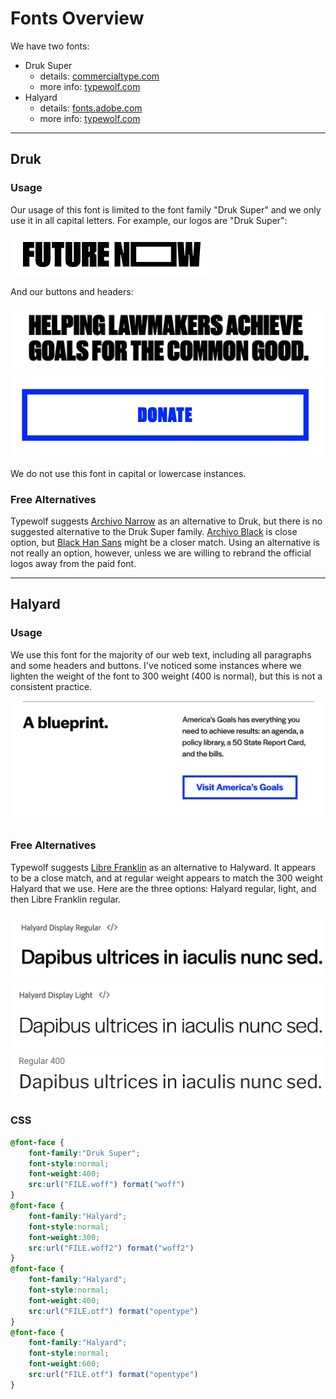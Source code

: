 # Fonts Overview

We have two fonts:

* Druk Super
    * details: [commercialtype.com](https://commercialtype.com/catalog/druk/super)
    * more info: [typewolf.com](https://www.typewolf.com/site-of-the-day/fonts/druk)
* Halyard 
    * details: [fonts.adobe.com](https://fonts.adobe.com/fonts/halyard)
    * more info: [typewolf.com](https://www.typewolf.com/site-of-the-day/fonts/halyard)

---

## Druk

### Usage

Our usage of this font is limited to the font family "Druk Super" and we only use it in all capital letters. For example, our logos are "Druk Super":

![fnf logo](./images/logo-fnf.png)

And our buttons and headers:

![header](./images/header.png)
![donate button](./images/button.png)

We do not use this font in capital or lowercase instances.

### Free Alternatives

Typewolf suggests [Archivo Narrow](https://fonts.google.com/specimen/Archivo+Narrow) as an alternative to Druk, but there is no suggested alternative to the Druk Super family. [Archivo Black](https://fonts.google.com/specimen/Archivo+Black) is close option, but [Black Han Sans](https://fonts.google.com/specimen/Black+Han+Sans) might be a closer match. Using an alternative is not really an option, however, unless we are willing to rebrand the official logos away from the paid font.

---

## Halyard

### Usage

We use this font for the majority of our web text, including all paragraphs and some headers and buttons. I've noticed some instances where we lighten the weight of the font to 300 weight (400 is normal), but this is not a consistent practice. 

![text](./images/text.png)

### Free Alternatives

Typewolf suggests [Libre Franklin](https://fonts.google.com/specimen/Libre+Franklin) as an alternative to Halyward. It appears to be a close match, and at regular weight appears to match the 300 weight Halyard that we use. Here are the three options: Halyard regular, light, and then Libre Franklin regular.

![font-halyard-regular](./images/font-halyard-regular.png)
![font-halyard-light](./images/font-halyard-light.png)
![font-librefranklin-regular](./images/font-librefranklin-regular.png)

### CSS
```css
@font-face { 
    font-family:"Druk Super";
    font-style:normal;
    font-weight:400;
    src:url("FILE.woff") format("woff")
}
@font-face { 
    font-family:"Halyard";
    font-style:normal;
    font-weight:300;
    src:url("FILE.woff2") format("woff2")
}
@font-face { 
    font-family:"Halyard";
    font-style:normal;
    font-weight:400;
    src:url("FILE.otf") format("opentype")
}
@font-face { 
    font-family:"Halyard";
    font-style:normal;
    font-weight:600;
    src:url("FILE.otf") format("opentype")
}
```
